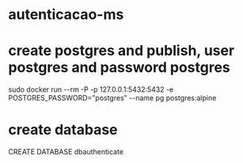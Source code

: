 # autenticacao-ms

# create postgres and publish, user postgres and password postgres
sudo docker run --rm -P -p 127.0.0.1:5432:5432 -e POSTGRES_PASSWORD="postgres" --name pg postgres:alpine

# create database  
CREATE DATABASE dbauthenticate

